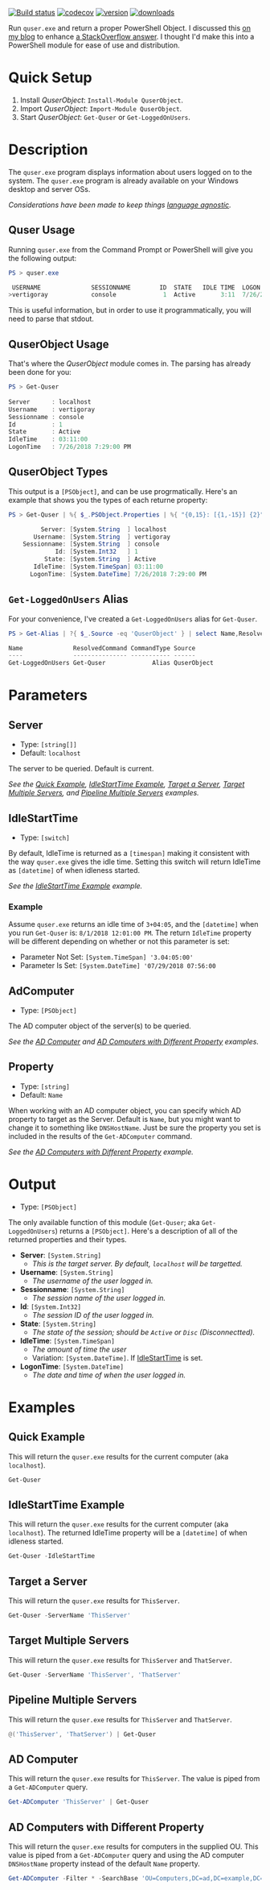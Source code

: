 [![Build status](https://ci.appveyor.com/api/projects/status/d88b15ilqgkqgo4e?svg=true)](https://ci.appveyor.com/project/VertigoRay/quserobject)
[![codecov](https://codecov.io/gh/UNT-CAS/QuserObject/branch/master/graph/badge.svg)](https://codecov.io/gh/UNT-CAS/QuserObject)
[![version](https://img.shields.io/powershellgallery/v/QuserObject.svg)](https://www.powershellgallery.com/packages/QuserObject)
[![downloads](https://img.shields.io/powershellgallery/dt/QuserObject.svg?label=downloads)](https://www.powershellgallery.com/packages/QuserObject)

Run `quser.exe` and return a proper PowerShell Object.
I discussed this [on my blog](http://blog.vertigion.com/2018/04/27/terminal_server_sessions/?utm_source=github&utm_medium=unt-cas&utm_campaign=quserobject) to enhance [a StackOverflow answer](https://stackoverflow.com/a/49042770/615422).
I thought I'd make this into a PowerShell module for ease of use and distribution.

# Quick Setup

1. Install *QuserObject*: `Install-Module QuserObject`.
2. Import *QuserObject*: `Import-Module QuserObject`.
3. Start *QuserObject*: `Get-Quser` or `Get-LoggedOnUsers`.

# Description

The `quser.exe` program displays information about users logged on to the system.
The `quser.exe` program is already available on your Windows desktop and server OSs.

*Considerations have been  made to keep things [language agnostic](#3).*

## Quser Usage

Running `quser.exe` from the Command Prompt or PowerShell will give you the following output:

```powershell
PS > quser.exe

 USERNAME              SESSIONNAME        ID  STATE   IDLE TIME  LOGON TIME
>vertigoray            console             1  Active       3:11  7/26/2018 7:29 PM
```

This is useful information, but in order to use it programmatically, you will need to parse that stdout.

## QuserObject Usage

That's where the *QuserObject* module comes in.
The parsing has already been done for you:

```powershell
PS > Get-Quser
                                     
Server      : localhost              
Username    : vertigoray             
Sessionname : console                
Id          : 1                      
State       : Active                 
IdleTime    : 03:11:00               
LogonTime   : 7/26/2018 7:29:00 PM   
```

## QuserObject Types

This output is a `[PSObject]`, and can be use progrmatically.
Here's an example that shows you the types of each returne property:

```powershell
PS > Get-Quser | %{ $_.PSObject.Properties | %{ "{0,15}: [{1,-15}] {2}" -f $_.Name, $_.Value.GetType().FullName, $_.Value } }

         Server: [System.String  ] localhost
       Username: [System.String  ] vertigoray
    Sessionname: [System.String  ] console
             Id: [System.Int32   ] 1
          State: [System.String  ] Active
       IdleTime: [System.TimeSpan] 03:11:00
      LogonTime: [System.DateTime] 7/26/2018 7:29:00 PM
```

## `Get-LoggedOnUsers` Alias

For your convenience, I've created a `Get-LoggedOnUsers` alias for `Get-Quser`.

```powershell
PS > Get-Alias | ?{ $_.Source -eq 'QuserObject' } | select Name,ResolvedCommand,CommandType,Source

Name              ResolvedCommand CommandType Source
----              --------------- ----------- ------
Get-LoggedOnUsers Get-Quser             Alias QuserObject
```

# Parameters

## Server

- Type: `[string[]]`
- Default: `localhost`

The server to be queried. Default is current.

*See the [Quick Example](#quick-example), [IdleStartTime Example](#idlestarttime-example), [Target a Server](#target-a-server), [Target Multiple Servers](#target-multiple-servers), and [Pipeline Multiple Servers](#pipeline-multiple-servers) examples.*

## IdleStartTime

- Type: `[switch]`

By default, IdleTime is returned as a `[timespan]` making it consistent with the way `quser.exe` gives the idle time.
Setting this switch will return IdleTime as `[datetime]` of when idleness started.

*See the [IdleStartTime Example](#idlestarttime-example) example.*

### Example

Assume `quser.exe` returns an idle time of `3+04:05`, and the `[datetime]` when you run `Get-Quser` is: `8/1/2018 12:01:00 PM`.
The return `IdleTime` property will be different depending on whether or not this parameter is set:

- Parameter Not Set: `[System.TimeSpan] '3.04:05:00'`
- Parameter Is Set: `[System.DateTime] '07/29/2018 07:56:00`

## AdComputer

- Type: `[PSObject]`

The AD computer object of the server(s) to be queried.

*See the [AD Computer](#ad-computer) and [AD Computers with Different Property](#ad-computers-with-different-property) examples.*

## Property

- Type: `[string]`
- Default: `Name`

When working with an AD computer object, you can specify which AD property to target as the Server. 
Default is `Name`, but you might want to change it to something like `DNSHostName`.
Just be sure the property you set is included in the results of the `Get-ADComputer` command.

*See the [AD Computers with Different Property](#ad-computers-with-different-property) example.*

# Output

- Type: `[PSObject]`

The only available function of this module (`Get-Quser`; aka `Get-LoggedOnUsers`) returns a `[PSObject]`.
Here's a description of all of the returned properties and their types.

- **Server**: `[System.String]`
  - *This is the target server. By default, `localhost` will be targetted.*
- **Username**: `[System.String]`
  - *The username of the user logged in.*
- **Sessionname**: `[System.String]`
  - *The session name of the user logged in.*
- **Id**: `[System.Int32]`
  - *The session ID of the user logged in.*
- **State**: `[System.String]`
  - *The state of the session; should be `Active` or `Disc` (Disconnectted).*
- **IdleTime**: `[System.TimeSpan]`
  - *The amount of time the user*
  - Variation: `[System.DateTime]`. If [IdleStartTime](#idlestarttime) is set.
- **LogonTime**: `[System.DateTime]`
  - *The date and time of when the user logged in.*

# Examples

## Quick Example

This will return the `quser.exe` results for the current computer (aka `localhost`).

```powershell
Get-Quser
```

## IdleStartTime Example

This will return the `quser.exe` results for the current computer (aka `localhost`).
The returned IdleTime property will be a `[datetime]` of when idleness started.

```powershell
Get-Quser -IdleStartTime
```

## Target a Server

This will return the `quser.exe` results for `ThisServer`.

```powershell
Get-Quser -ServerName 'ThisServer'
```

## Target Multiple Servers

This will return the `quser.exe` results for `ThisServer` and `ThatServer`.

```powershell
Get-Quser -ServerName 'ThisServer', 'ThatServer'
```

## Pipeline Multiple Servers

This will return the `quser.exe` results for `ThisServer` and `ThatServer`.

```powershell
@('ThisServer', 'ThatServer') | Get-Quser
```

## AD Computer

This will return the `quser.exe` results for `ThisServer`.
The value is piped from a `Get-ADComputer` query.

```powershell
Get-ADComputer 'ThisServer' | Get-Quser
```

## AD Computers with Different Property

This will return the `quser.exe` results for computers in the supplied OU.
This value is piped from a `Get-ADComputer` query and using the AD computer `DNSHostName` property instead of the default `Name` property.

```powershell
Get-ADComputer -Filter * -SearchBase 'OU=Computers,DC=ad,DC=example,DC=com' | Get-Quser -Property 'DNSHostName'
```